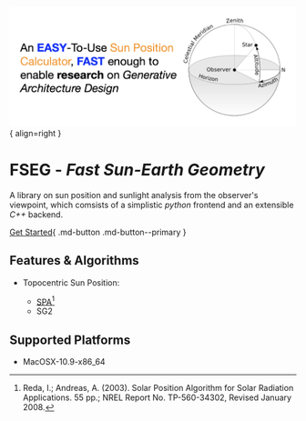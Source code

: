 
![zenith](assets/images/card.png){ align=right }

# **FSEG** - _Fast Sun-Earth Geometry_

A library on sun position and sunlight analysis from the observer's viewpoint,
which comsists of a simplistic _python_ frontend and an extensible _C++_ backend.

[Get Started](https://mikesongming.github.io/SE-Geometry/user-guide/install/){ .md-button .md-button--primary }


## Features & Algorithms

- Topocentric Sun Position:

    - [SPA](https://midcdmz.nrel.gov/spa/)[^1]
    [^1]: Reda, I.; Andreas, A. (2003). Solar Position Algorithm for Solar Radiation Applications. 55 pp.; NREL Report No. TP-560-34302, Revised January 2008.
    - SG2

## Supported Platforms

- MacOSX-10.9-x86_64
